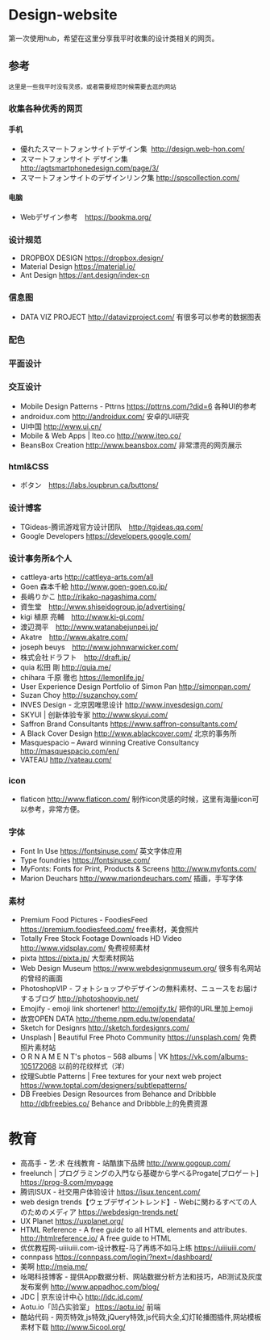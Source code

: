 # Design-website
第一次使用hub，希望在这里分享我平时收集的设计类相关的网页。

## 参考
```
这里是一些我平时没有灵感，或者需要规范时候需要去逛的网站
```

### 收集各种优秀的网页
#### 手机
+ 優れたスマートフォンサイトデザイン集  http://design.web-hon.com/ 
+ スマートフォンサイト デザイン集 http://agtsmartphonedesign.com/page/3/
+ スマートフォンサイトのデザインリンク集   http://spscollection.com/
#### 电脑
+ Webデザイン参考　https://bookma.org/

### 设计规范
+ DROPBOX DESIGN https://dropbox.design/
+ Material Design https://material.io/
+ Ant Design https://ant.design/index-cn

### 信息图
+ DATA VIZ PROJECT http://datavizproject.com/ 有很多可以参考的数据图表

### 配色

### 平面设计

### 交互设计
+ Mobile Design Patterns - Pttrns https://pttrns.com/?did=6 各种UI的参考
+ androidux.com http://androidux.com/ 安卓的UI研究
+ UI中国 http://www.ui.cn/
+ Mobile & Web Apps | Iteo.co http://www.iteo.co/
+ BeansBox Creation http://www.beansbox.com/ 非常漂亮的网页展示

### html&CSS
+ ボタン　https://labs.loupbrun.ca/buttons/

### 设计博客
+ TGideas-腾讯游戏官方设计团队　http://tgideas.qq.com/
+ Google Developers https://developers.google.com/

### 设计事务所&个人
+ cattleya-arts  http://cattleya-arts.com/all
+ Goen 森本千絵 http://www.goen-goen.co.jp/
+ 長嶋りかこ http://rikako-nagashima.com/
+ 資生堂　http://www.shiseidogroup.jp/advertising/
+ kigi 植原 亮輔　http://www.ki-gi.com/
+ 渡辺潤平　http://www.watanabejunpei.jp/
+ Akatre　http://www.akatre.com/
+ joseph beuys　http://www.johnwarwicker.com/
+ 株式会社ドラフト　http://draft.jp/
+ quia 松田 剛 http://quia.me/
+ chihara 千原 徹也 https://lemonlife.jp/
+ User Experience Design Portfolio of Simon Pan http://simonpan.com/
+ Suzan Choy http://suzanchoy.com/
+ INVES Design - 北京因唯思设计 http://www.invesdesign.com/
+ SKYUI | 创新体验专家 http://www.skyui.com/
+ Saffron Brand Consultants https://www.saffron-consultants.com/
+ A Black Cover Design http://www.ablackcover.com/ 北京的事务所
+ Masquespacio – Award winning Creative Consultancy http://masquespacio.com/en/
+ VATEAU http://vateau.com/

### icon
+ flaticon http://www.flaticon.com/ 制作icon灵感的时候，这里有海量icon可以参考，非常方便。 

### 字体
+ Font In Use https://fontsinuse.com/ 英文字体应用
+ Type foundries https://fontsinuse.com/
+ MyFonts: Fonts for Print, Products & Screens http://www.myfonts.com/
+ Marion Deuchars http://www.mariondeuchars.com/ 插画，手写字体

### 素材
+ Premium Food Pictures - FoodiesFeed https://premium.foodiesfeed.com/ free素材，美食照片
+ Totally Free Stock Footage Downloads HD Video http://www.vidsplay.com/ 免费视频素材
+ pixta https://pixta.jp/ 大型素材网站
+ Web Design Museum https://www.webdesignmuseum.org/ 很多有名网站的曾经的画面
+ PhotoshopVIP - フォトショップやデザインの無料素材、ニュースをお届けするブログ http://photoshopvip.net/
+ Emojify - emoji link shortener! http://emojify.tk/ 把你的URL里加上emoji
+ 故宫OPEN DATA http://theme.npm.edu.tw/opendata/
+ Sketch for Designrs http://sketch.fordesignrs.com/
+ Unsplash | Beautiful Free Photo Community https://unsplash.com/ 免费照片素材站
+ O R N A M E N T's photos – 568 albums | VK https://vk.com/albums-105172068 以前的花纹样式（洋）
+ 纹理Subtle Patterns | Free textures for your next web project https://www.toptal.com/designers/subtlepatterns/
+ DB Freebies Design Resources from Behance and Dribbble http://dbfreebies.co/ Behance and Dribbble上的免费资源

# 教育
+ 高高手 - 艺·术 在线教育 - 站酷旗下品牌 http://www.gogoup.com/
+ freelunch | プログラミングの入門なら基礎から学べるProgate[プロゲート] https://prog-8.com/mypage
+ 腾讯ISUX - 社交用户体验设计 https://isux.tencent.com/
+ web design trends【ウェブデザイントレンド】- Webに関わるすべての人のためのメディア https://webdesign-trends.net/
+ UX Planet https://uxplanet.org/ 
+ HTML Reference - A free guide to all HTML elements and attributes. http://htmlreference.io/ A free guide to HTML
+ 优优教程网-uiiiuiii.com-设计教程-马了再练不如马上练 https://uiiiuiii.com/
+ connpass https://connpass.com/login/?next=/dashboard/
+ 美啊 http://meia.me/ 
+ 吆喝科技博客 - 提供App数据分析、网站数据分析方法和技巧，AB测试及灰度发布案例 http://www.appadhoc.com/blog/
+ JDC | 京东设计中心 http://jdc.jd.com/
+ Aotu.io「凹凸实验室」 https://aotu.io/ 前端
+ 酷站代码 - 网页特效,js特效,jQuery特效,js代码大全,幻灯轮播图插件,网站模板素材下载 http://www.5icool.org/

